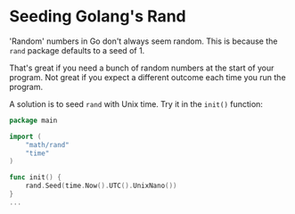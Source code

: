 # Seeding Golang's Rand

'Random' numbers in Go don't always seem random. This is because the `rand` package defaults to a seed of 1.

That's great if you need a bunch of random numbers at the start of your program. Not great if you expect a different outcome each time you run the program.

A solution is to seed `rand` with Unix time. Try it in the `init()` function:

```go
package main

import (
    "math/rand"
    "time"
)

func init() {
    rand.Seed(time.Now().UTC().UnixNano())
}
...
```
